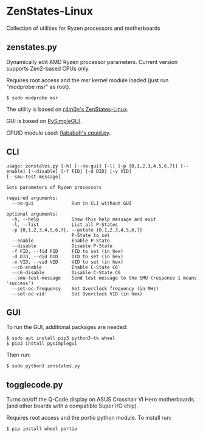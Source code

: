 # ZenStates-Linux
  Collection of utilities for Ryzen processors and motherboards

## zenstates.py
  Dynamically edit AMD Ryzen processor parameters.
  Current version supports Zen2-based CPUs only.

  Requires root access and the msr kernel module loaded (just run "modprobe msr" as root).
  ```console
  $ sudo modprobe msr
  ```

  The utility is based on [r4m0n's ZenStates-Linux](https://github.com/r4m0n/ZenStates-Linux).

  GUI is based on [PySimpleGUI](https://pypi.org/project/PySimpleGUI/).

  CPUID module used: [flababah's cpuid.py](https://github.com/flababah/cpuid.py).

## CLI
    usage: zenstates.py [-h] [--no-gui] [-l] [-p {0,1,2,3,4,5,6,7}] [--enable] [--disable] [-f FID] [-d DID] [-v VID] 
    [--smu-test-message]

    Sets parameters of Ryzen processors

    required arguments:
      --no-gui              Run in CLI without GUI

    optional arguments:
      -h, --help            Show this help message and exit
      -l, --list            List all P-States
      -p {0,1,2,3,4,5,6,7}, --pstate {0,1,2,3,4,5,6,7}
                            P-State to set
      --enable              Enable P-State
      --disable             Disable P-State
      -f FID, --fid FID     FID to set (in hex)
      -d DID, --did DID     DID to set (in hex)
      -v VID, --vid VID     VID to set (in hex)
      --c6-enable           Enable C-State C6
      --c6-disable          Disable C-State C6
      --smu-test-message    Send test message to the SMU (response 1 means 'success')
      --set-oc-frequency    Set Overclock frequency (in MHz)
      --set-oc-vid'         Set Overclock VID (in hex)

## GUI
  To run the GUI, additional packages are needed:
  ```console
  $ sudo apt install pip3 python3-tk wheel
  $ pip3 install pysimplegui
  ```

  Then run:
  ```console
  $ sudo python3 zenstates.py
  ```

## togglecode.py
  Turns on/off the Q-Code display on ASUS Crosshair VI Hero motherboards (and other boards with a compatible Super I/O chip)

  Requires root access and the portio python module.
  To install run:
  ```console
  $ pip install wheel portio
  ```
